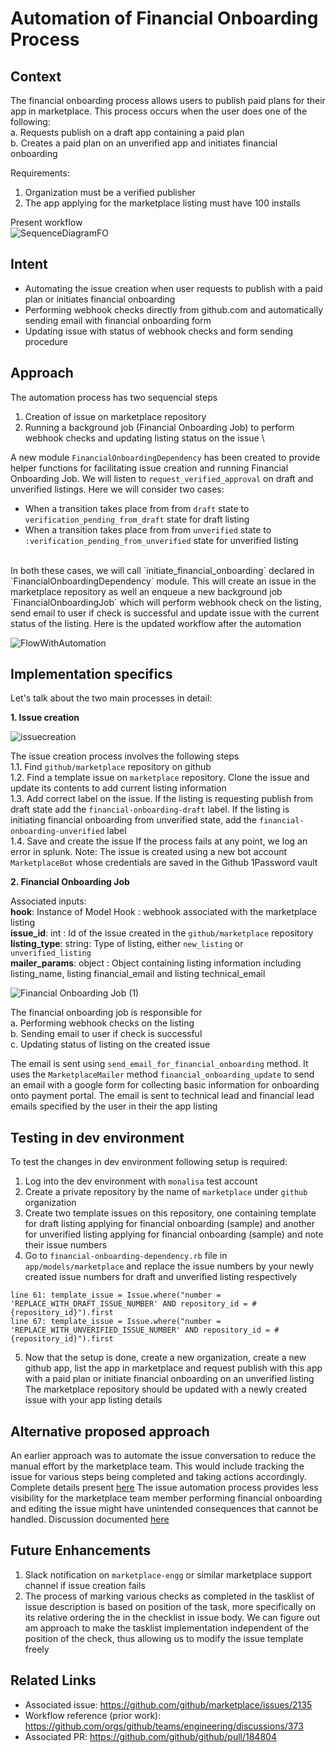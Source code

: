 # Automation of Financial Onboarding Process

## Context 
The financial onboarding process allows users to publish paid plans for their app in marketplace. This process occurs when the user does one of the following: \
a. Requests publish on a draft app containing a paid plan \
b. Creates a paid plan on an unverified app and initiates financial onboarding 

Requirements:
1. Organization must be a verified publisher
2. The app applying for the marketplace listing must have 100 installs 

Present workflow \
![SequenceDiagramFO](https://user-images.githubusercontent.com/44273715/123704139-f7d1c500-d882-11eb-997d-fafecfc5da60.png)

## Intent
- Automating the issue creation when user requests to publish with a paid plan or initiates financial onboarding
- Performing webhook checks directly from github.com and automatically sending email with financial onboarding form
- Updating issue with status of webhook checks and form sending procedure

## Approach
The automation process has two sequencial steps
1. Creation of issue on marketplace repository
2. Running a background job (Financial Onboarding Job) to perform webhook checks and updating listing status on the issue \

A new module `FinancialOnboardingDependency` has been created to provide helper functions for facilitating issue creation and running Financial Onboarding Job.
We will listen to `request_verified_approval` on draft and unverified listings. 
Here we will consider two cases:
- When a transition takes place from from `draft` state to `verification_pending_from_draft` state for draft listing
- When a transition takes place from from `unverified` state to `:verification_pending_from_unverified` state for unverified listing 
<br>
In both these cases, we will call `initiate_financial_onboarding` declared in `FinancialOnboardingDependency` module. This will create an issue in the marketplace repository as well an enqueue a new background job `FinancialOnboardingJob` which will perform webhook check on the listing, send email to user if check is successful and update issue with the current status of the listing.
Here is the updated workflow after the automation

![FlowWithAutomation](https://user-images.githubusercontent.com/44273715/124869144-6e3a9980-dfde-11eb-82b6-bf7179d05a86.png)


## Implementation specifics

Let's talk about the two main processes in detail:

**1. Issue creation**

![issuecreation](https://user-images.githubusercontent.com/44273715/124970834-0cae1580-e046-11eb-8fa9-6e282c09cc37.png)

The issue creation process involves the following steps <br>
  1.1. Find `github/marketplace` repository on github \
  1.2. Find a template issue on `marketplace` repository. Clone the issue and update its contents to add current listing information \
  1.3. Add correct label on the issue. If the listing is requesting publish from draft state add the `financial-onboarding-draft` label. If the listing is initiating financial onboarding from unverified state, add the `financial-onboarding-unverified` label \
  1.4. Save and create the issue 
If the process fails at any point, we log an error in splunk.
Note: The issue is created using a new bot account `MarketplaceBot` whose credentials are saved in the Github 1Password vault

**2. Financial Onboarding Job**

Associated inputs:  
**hook**: Instance of Model Hook : webhook associated with the marketplace listing \
**issue_id**: int : Id of the issue created in the `github/marketplace` repository \
**listing_type**: string: Type of listing, either `new_listing` or `unverified_listing` \
**mailer_params**: object : Object containing listing information including listing_name, listing financial_email and listing technical_email

![Financial Onboarding Job (1)](https://user-images.githubusercontent.com/44273715/124971857-53503f80-e047-11eb-878a-7a82a0f1a3a4.png)

  The financial onboarding job is responsible for \
  a. Performing webhook checks on the listing <br>
  b. Sending email to user if check is successful <br>
  c. Updating status of listing on the created issue <br>

The email is sent using `send_email_for_financial_onboarding` method. It uses the `MarketplaceMailer` method `financial_onboarding_update` to send an email with a google form for collecting basic information for onboarding onto payment portal. The email is sent to technical lead and financial lead emails specified by the user in their the app listing

## Testing in dev environment
To test the changes in dev environment following setup is required:
1. Log into the dev environment with `monalisa` test account
2. Create a private repository by the name of `marketplace` under `github` organization
3. Create two template issues on this repository, one containing template for draft listing applying for financial onboarding (sample) and another for unverified listing applying for financial onboarding (sample) and note their issue numbers
4. Go to `financial-onboarding-dependency.rb` file in `app/models/marketplace` and replace the issue numbers by your newly created issue numbers for draft and unverified listing respectively
```
line 61: template_issue = Issue.where("number = 'REPLACE_WITH_DRAFT_ISSUE_NUMBER' AND repository_id = #{repository_id}").first
line 67: template_issue = Issue.where("number = 'REPLACE_WITH_UNVERIFIED_ISSUE_NUMBER' AND repository_id = #{repository_id}").first
```
5. Now that the setup is done, create a new organization, create a new github app, list the app in marketplace and request publish with this app with a paid plan or initiate financial onboarding on an unverified listing
The marketplace repository should be updated with a newly created issue with your app listing details

## Alternative proposed approach
An earlier approach was to automate the issue conversation to reduce the manual effort by the marketplace team. This would include tracking the issue for various steps being completed and taking actions accordingly. Complete details present [here](https://docs.google.com/document/d/17H7cC11hBRxagedyR5eAVLRSz-tVa6_DYa-7tsRvskg/edit?usp=sharing)
The issue automation process provides less visibility for the marketplace team member performing financial onboarding and editing the issue might have unintended consequences that cannot be handled. Discussion documented [here](https://docs.google.com/document/d/1oGPbaZi1F8JSzpMAl7HNndLMt0Vm45twQPBtc1mCAiw/edit?usp=sharing)

## Future Enhancements
1. Slack notification on `marketplace-engg` or similar marketplace support channel if issue creation fails
2. The process of marking various checks as completed in the tasklist of issue description is based on position of the task, more specifically on its relative ordering the in the checklist in issue body. We can figure out am approach to make the tasklist implementation independent of the position of the check, thus allowing us to modify the issue template freely

## Related Links
- Associated issue: https://github.com/github/marketplace/issues/2135
- Workflow reference (prior work): https://github.com/orgs/github/teams/engineering/discussions/373
- Associated PR: https://github.com/github/github/pull/184804

